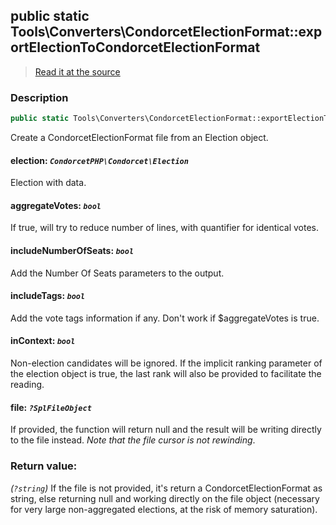 ## public static Tools\Converters\CondorcetElectionFormat::exportElectionToCondorcetElectionFormat

> [Read it at the source](https://github.com/julien-boudry/Condorcet/blob/master/src/Tools/Converters/CondorcetElectionFormat.php#L28)

### Description    

```php
public static Tools\Converters\CondorcetElectionFormat::exportElectionToCondorcetElectionFormat ( CondorcetPHP\Condorcet\Election $election [, bool $aggregateVotes = true , bool $includeNumberOfSeats = true , bool $includeTags = true , bool $inContext = false , ?SplFileObject $file = null] ): ?string
```

Create a CondorcetElectionFormat file from an Election object.

    

#### **election:** *```CondorcetPHP\Condorcet\Election```*   
Election with data.    


#### **aggregateVotes:** *```bool```*   
If true, will try to reduce number of lines, with quantifier for identical votes.    


#### **includeNumberOfSeats:** *```bool```*   
Add the Number Of Seats parameters to the output.    


#### **includeTags:** *```bool```*   
Add the vote tags information if any. Don't work if $aggregateVotes is true.    


#### **inContext:** *```bool```*   
Non-election candidates will be ignored. If the implicit ranking parameter of the election object is true, the last rank will also be provided to facilitate the reading.    


#### **file:** *```?SplFileObject```*   
If provided, the function will return null and the result will be writing directly to the file instead. _Note that the file cursor is not rewinding_.    


### Return value:   

*(```?string```)* If the file is not provided, it's return a CondorcetElectionFormat as string, else returning null and working directly on the file object (necessary for very large non-aggregated elections, at the risk of memory saturation).

